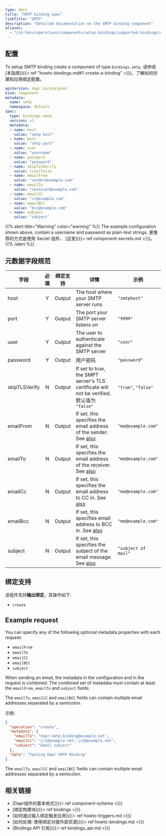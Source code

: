 ```yaml
---
type: docs
title: "SMTP binding spec"
linkTitle: "SMTP"
description: "Detailed documentation on the SMTP binding component"
aliases:
  - "/zh-hans/operations/components/setup-bindings/supported-bindings/smtp/"
---
```


## 配置

To setup SMTP binding create a component of type `bindings.smtp`. 请参阅[本指南]({{< ref "howto-bindings.md#1-create-a-binding" >}})，了解如何创建和应用绑定配置。


```yaml
apiVersion: dapr.io/v1alpha1
kind: Component
metadata:
  name: smtp
  namespace: default
spec:
  type: bindings.smtp
  version: v1
  metadata:
  - name: host
    value: "smtp host" 
  - name: port
    value: "smtp port"
  - name: user
    value: "username"
  - name: password
    value: "password"
  - name: skipTLSVerify
    value: true|false
  - name: emailFrom
    value: "sender@example.com"
  - name: emailTo
    value: "receiver@example.com"
  - name: emailCC
    value: "cc@example.com"
  - name: emailBCC
    value: "bcc@example.com"
  - name: subject
    value: "subject"
```

{{% alert title="Warning" color="warning" %}}
The example configuration shown above, contain a username and password as plain-text strings. 更推荐的方式是使用 Secret 组件， [这里]({{< ref component-secrets.md >}})。
{{% /alert %}}

## 元数据字段规范

| 字段            | 必填 | 绑定支持   | 详情                                                                                     | 示例                  |
| ------------- |:--:| ------ | -------------------------------------------------------------------------------------- | ------------------- |
| host          | Y  | Output | The host where your SMTP server runs                                                   | `"smtphost"`        |
| port          | Y  | Output | The port your SMTP server listens on                                                   | `"9999"`            |
| user          | Y  | Output | The user to authenticate against the SMTP server                                       | `"user"`            |
| password      | Y  | Output | 用户密码                                                                                   | `"password"`        |
| skipTLSVerify | N  | Output | If set to true, the SMPT server's TLS certificate will not be verified. 默认值为 `"false"` | `"true"`, `"false"` |
| emailFrom     | N  | Output | If set, this specifies the email address of the sender. See [also](#example-request)   | `"me@example.com"`  |
| emailTo       | N  | Output | If set, this specifies the email address of the receiver. See [also](#example-request) | `"me@example.com"`  |
| emailCc       | N  | Output | If set, this specifies the email address to CC in. See [also](#example-request)        | `"me@example.com"`  |
| emailBcc      | N  | Output | If set, this specifies email address to BCC in. See [also](#example-request)           | `"me@example.com"`  |
| subject       | N  | Output | If set, this specifies the subject of the email message. See [also](#example-request)  | `"subject of mail"` |

## 绑定支持

该组件支持**输出绑定**，其操作如下:

- `create`

## Example request

You can specify any of the following optional metadata properties with each request:

- `emailFrom`
- `emailTo`
- `emailCC`
- `emailBCC`
- `subject`

When sending an email, the metadata in the configuration and in the request is combined. The combined set of metadata must contain at least the `emailFrom`, `emailTo` and `subject` fields.

The `emailTo`, `emailCC` and `emailBCC` fields can contain multiple email addresses separated by a semicolon.

示例:
```json
{
  "operation": "create",
  "metadata": {
    "emailTo": "dapr-smtp-binding@example.net",
    "emailCC": "cc1@example.net; cc2@example.net",
    "subject": "Email subject"
  },
  "data": "Testing Dapr SMTP Binding"
}
```

The `emailTo`, `emailCC` and `emailBCC` fields can contain multiple email addresses separated by a semicolon.
## 相关链接

- [Dapr组件的基本格式]({{< ref component-schema >}})
- [绑定构建块]({{< ref bindings >}})
- [如何通过输入绑定触发应用]({{< ref howto-triggers.md >}})
- [如何处理: 使用绑定对接外部资源]({{< ref howto-bindings.md >}})
- [Bindings API 引用]({{< ref bindings_api.md >}})
